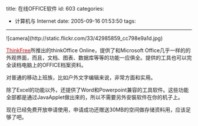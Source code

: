title: 在线OFFICE软件
id: 603
categories:
  - 计算机与 Internet
date: 2005-09-16 01:53:50
tags:
---

<div id="msgcns!9697D6160EFEBC17!195" class="bvMsg"><div>
<div>
<div>![camera](http://static.flickr.com/33/42985859_cc798e9a1d.jpg)</div>
<div>

[<u><font color="#ff0000">ThinkFree</font></u>](http://www.thinkfree.com/)所推出的thinkOffice Online，提供了和Microsoft Office几乎一样的的外观界面，而且，文档、图表、数据库等等的功能一应俱全。提供的工具也可以完全读档电脑上的OFFICE档案资料。

对普通的移动上班族，比如户外文字编辑来说，非常方面和实用。

除了Excel的功能以外，还提供了Word和Powerpoint兼容的工具软件。这些功能全部都是通过JavaApplet做出來的，所以不需要另外安裝软件在你的机子上。

现在已经免费开放申请使用，申请成功还赠送30MB的空间做存储资料用，应该足够了吧。
</div></div></div></div>